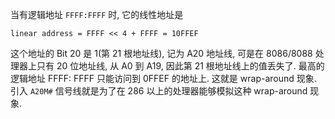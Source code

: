 
当有逻辑地址 `FFFF:FFFF` 时, 它的线性地址是

```
linear address = FFFF << 4 + FFFF = 10FFEF
```

这个地址的 Bit 20 是 1(第 21 根地址线), 记为 A20 地址线, 可是在 8086/8088 处理器上只有 20 位地址线, 从 A0 到 A19, 因此第 21 根地址线上的值丢失了. 最高的逻辑地址 FFFF: FFFF 只能访问到 0FFEF 的地址上. 这就是 wrap-around 现象. 引入 `A20M#` 信号线就是为了在 286 以上的处理器能够模拟这种 wrap-around 现象. 